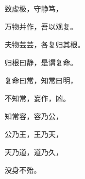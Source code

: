 <font size="5">

致虚极，守静笃，

万物并作，吾以观复。

夫物芸芸，各复归其根。

归根曰静，是谓复命。

复命曰常，知常曰明，

不知常，妄作，凶。

知常容，容乃公，

公乃王，王乃天，

天乃道，道乃久，

没身不殆。

</font>
